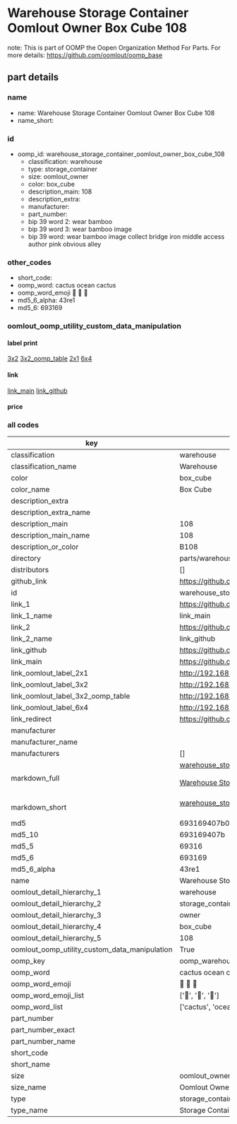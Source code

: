 # Warehouse Storage Container Oomlout Owner Box Cube 108  

note: This is part of OOMP the Oopen Organization Method For Parts. For more details: https://github.com/oomlout/oomp_base

##  part details
  







### name
* name: Warehouse Storage Container Oomlout Owner Box Cube 108
* name_short: 
### id
* oomp_id: warehouse_storage_container_oomlout_owner_box_cube_108
  * classification: warehouse
  * type: storage_container
  * size: oomlout_owner
  * color: box_cube
  * description_main: 108
  * description_extra: 
  * manufacturer: 
  * part_number: 
  * bip 39 word 2: wear bamboo
  * bip 39 word 3: wear bamboo image
  * bip 39 word: wear bamboo image collect bridge iron middle access author pink obvious alley

### other_codes
* short_code: 
* oomp_word: cactus ocean cactus
* oomp_word_emoji :cactus: :ocean: :cactus:
* md5_6_alpha: 43re1
* md5_6: 693169






### oomlout_oomp_utility_custom_data_manipulation
#### label print
[3x2](http://192.168.1.245:1112/?label=oomp%2043re1)
[3x2_oomp_table](http://192.168.1.108:1112/?label=oomp%2043re1)
[2x1](http://192.168.1.242:1112/?label=oomp%2043re1)
[6x4](http://192.168.1.55:1112/?label=oomp%2043re1)    

#### link

[link_main](https://github.com/oomlout/oomlout_oomp_version_1_messy/tree/main/parts/warehouse_storage_container_oomlout_owner_box_cube_108) [link_github](https://github.com/oomlout/oomlout_oomp_version_1_messy/tree/main/parts/warehouse_storage_container_oomlout_owner_box_cube_108)                             

#### price







### all codes 
| key | value |  
| --- | --- |  
| classification | warehouse |  
| classification_name | Warehouse |  
| color | box_cube |  
| color_name | Box Cube |  
| description_extra |  |  
| description_extra_name |  |  
| description_main | 108 |  
| description_main_name | 108 |  
| description_or_color | B108 |  
| directory | parts/warehouse_storage_container_oomlout_owner_box_cube_108 |  
| distributors | [] |  
| github_link | https://github.com/oomlout/oomlout_oomp_part_src/tree/main/parts/warehouse_storage_container_oomlout_owner_box_cube_108 |  
| id | warehouse_storage_container_oomlout_owner_box_cube_108 |  
| link_1 | https://github.com/oomlout/oomlout_oomp_version_1_messy/tree/main/parts/warehouse_storage_container_oomlout_owner_box_cube_108 |  
| link_1_name | link_main |  
| link_2 | https://github.com/oomlout/oomlout_oomp_version_1_messy/tree/main/parts/warehouse_storage_container_oomlout_owner_box_cube_108 |  
| link_2_name | link_github |  
| link_github | https://github.com/oomlout/oomlout_oomp_version_1_messy/tree/main/parts/warehouse_storage_container_oomlout_owner_box_cube_108 |  
| link_main | https://github.com/oomlout/oomlout_oomp_version_1_messy/tree/main/parts/warehouse_storage_container_oomlout_owner_box_cube_108 |  
| link_oomlout_label_2x1 | http://192.168.1.242:1112/?label=oomp%2043re1 |  
| link_oomlout_label_3x2 | http://192.168.1.245:1112/?label=oomp%2043re1 |  
| link_oomlout_label_3x2_oomp_table | http://192.168.1.108:1112/?label=oomp%2043re1 |  
| link_oomlout_label_6x4 | http://192.168.1.55:1112/?label=oomp%2043re1 |  
| link_redirect | https://github.com/oomlout/oomlout_oomp_version_1_messy/tree/main/parts/warehouse_storage_container_oomlout_owner_box_cube_108 |  
| manufacturer |  |  
| manufacturer_name |  |  
| manufacturers | [] |  
| markdown_full | [warehouse_storage_container_oomlout_owner_box_cube_108](none)<br>[](none)<br>[Warehouse Storage Container Oomlout Owner Box Cube 108](none)<br><br> |  
| markdown_short | [warehouse_storage_container_oomlout_owner_box_cube_108](none)<br><br> |  
| md5 | 693169407b015189d90de2d8e28487c3 |  
| md5_10 | 693169407b |  
| md5_5 | 69316 |  
| md5_6 | 693169 |  
| md5_6_alpha | 43re1 |  
| name | Warehouse Storage Container Oomlout Owner Box Cube 108 |  
| oomlout_detail_hierarchy_1 | warehouse |  
| oomlout_detail_hierarchy_2 | storage_container |  
| oomlout_detail_hierarchy_3 | owner |  
| oomlout_detail_hierarchy_4 | box_cube |  
| oomlout_detail_hierarchy_5 | 108 |  
| oomlout_oomp_utility_custom_data_manipulation | True |  
| oomp_key | oomp_warehouse_storage_container_oomlout_owner_box_cube_108 |  
| oomp_word | cactus ocean cactus |  
| oomp_word_emoji | :cactus: :ocean: :cactus: |  
| oomp_word_emoji_list | [':cactus:', ':ocean:', ':cactus:'] |  
| oomp_word_list | ['cactus', 'ocean', 'cactus'] |  
| part_number |  |  
| part_number_exact |  |  
| part_number_name |  |  
| short_code |  |  
| short_name |  |  
| size | oomlout_owner |  
| size_name | Oomlout Owner |  
| type | storage_container |  
| type_name | Storage Container |  
